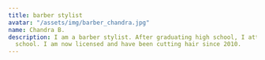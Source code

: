 ```yaml
---
title: barber stylist
avatar: "/assets/img/barber_chandra.jpg"
name: Chandra B.
description: I am a barber stylist. After graduating high school, I attended cosmetology
  school. I am now licensed and have been cutting hair since 2010.
---
```


